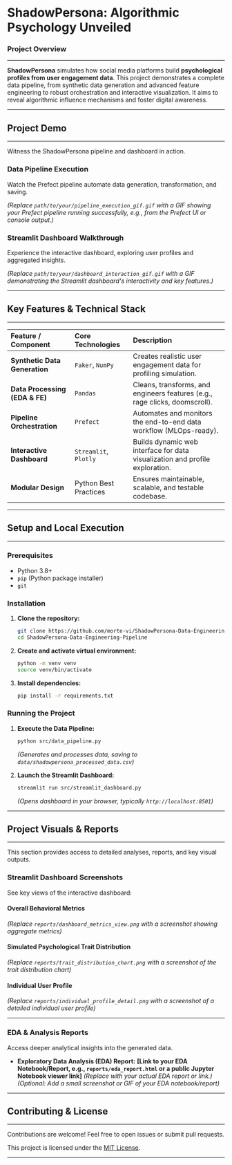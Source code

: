 # ShadowPersona: Algorithmic Psychology Unveiled

### Project Overview

-----

**ShadowPersona** simulates how social media platforms build **psychological profiles from user engagement data**. This project demonstrates a complete data pipeline, from synthetic data generation and advanced feature engineering to robust orchestration and interactive visualization. It aims to reveal algorithmic influence mechanisms and foster digital awareness.

-----

## Project Demo

-----

Witness the ShadowPersona pipeline and dashboard in action.

### Data Pipeline Execution

Watch the Prefect pipeline automate data generation, transformation, and saving.

*(Replace `path/to/your/pipeline_execution_gif.gif` with a GIF showing your Prefect pipeline running successfully, e.g., from the Prefect UI or console output.)*

### Streamlit Dashboard Walkthrough

Experience the interactive dashboard, exploring user profiles and aggregated insights.

*(Replace `path/to/your/dashboard_interaction_gif.gif` with a GIF demonstrating the Streamlit dashboard's interactivity and key features.)*

-----

## Key Features & Technical Stack

-----

| Feature / Component         | Core Technologies   | Description                                                                 |
| :-------------------------- | :------------------ | :-------------------------------------------------------------------------- |
| **Synthetic Data Generation** | `Faker`, `NumPy`    | Creates realistic user engagement data for profiling simulation.            |
| **Data Processing (EDA & FE)** | `Pandas`            | Cleans, transforms, and engineers features (e.g., rage clicks, doomscroll). |
| **Pipeline Orchestration** | `Prefect`           | Automates and monitors the end-to-end data workflow (MLOps-ready).          |
| **Interactive Dashboard** | `Streamlit`, `Plotly` | Builds dynamic web interface for data visualization and profile exploration.|
| **Modular Design** | Python Best Practices | Ensures maintainable, scalable, and testable codebase.                      |

-----

## Setup and Local Execution

-----

### Prerequisites

  * Python 3.8+
  * `pip` (Python package installer)
  * `git`

### Installation

1.  **Clone the repository:**

    ```bash
    git clone https://github.com/morte-vi/ShadowPersona-Data-Engineering-Pipeline.git
    cd ShadowPersona-Data-Engineering-Pipeline
    ```

    

2.  **Create and activate virtual environment:**

    ```bash
    python -m venv venv
    source venv/bin/activate
    ```

3.  **Install dependencies:**

    ```bash
    pip install -r requirements.txt
    ```

### Running the Project

1.  **Execute the Data Pipeline:**

    ```bash
    python src/data_pipeline.py
    ```

    *(Generates and processes data, saving to `data/shadowpersona_processed_data.csv`)*

2.  **Launch the Streamlit Dashboard:**

    ```bash
    streamlit run src/streamlit_dashboard.py
    ```

    *(Opens dashboard in your browser, typically `http://localhost:8501`)*

-----

## Project Visuals & Reports

-----

This section provides access to detailed analyses, reports, and key visual outputs.

### Streamlit Dashboard Screenshots

See key views of the interactive dashboard:

#### Overall Behavioral Metrics

*(Replace `reports/dashboard_metrics_view.png` with a screenshot showing aggregate metrics)*

#### Simulated Psychological Trait Distribution

*(Replace `reports/trait_distribution_chart.png` with a screenshot of the trait distribution chart)*

#### Individual User Profile

*(Replace `reports/individual_profile_detail.png` with a screenshot of a detailed individual user profile)*

-----

### EDA & Analysis Reports

Access deeper analytical insights into the generated data.

  * **Exploratory Data Analysis (EDA) Report:**
    **[Link to your EDA Notebook/Report, e.g., `reports/eda_report.html` or a public Jupyter Notebook viewer link]**
    *(Replace with your actual EDA report or link.)*
    *(Optional: Add a small screenshot or GIF of your EDA notebook/report)*

-----

##  Contributing & License

-----

Contributions are welcome\! Feel free to open issues or submit pull requests.

This project is licensed under the [MIT License](https://www.google.com/search?q=LICENSE).


-----
